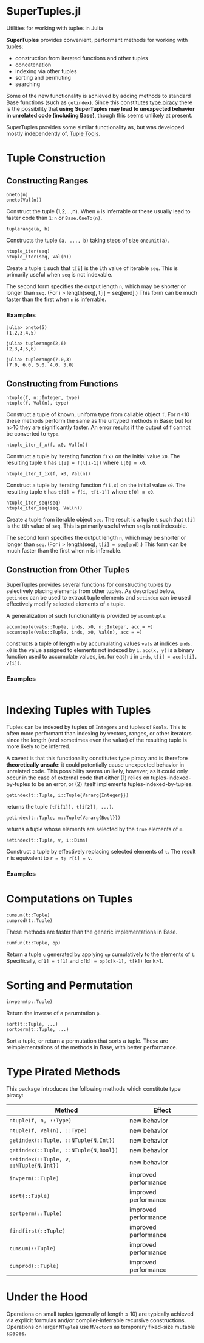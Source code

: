 # SuperTuples.jl
Utilities for working with tuples in Julia

**SuperTuples** provides convenient, performant methods for working with tuples:

* construction from iterated functions and other tuples
* concatenation
* indexing via other tuples
* sorting and permuting
* searching

Some of the new functionality is achieved by adding methods to standard Base functions (such as `getindex`). Since this constitutes [type piracy](https://docs.julialang.org/en/v1/manual/style-guide/#Avoid-type-piracy-1) there is the possibility that **using SuperTuples may lead to unexpected behavior in unrelated code (including Base)**, though this seems unlikely at present.

SuperTuples provides some similar functionality as, but was developed mostly independently of, [Tuple Tools](https://github.com/Jutho/TupleTools.jl).

# Tuple Construction

## Constructing Ranges
```
oneto(n)
oneto(Val(n))
```
Construct the tuple (1,2,...,n).  When `n` is inferrable or these
usually lead to faster code than `1:n` or `Base.OneTo(n)`.


```
tuplerange(a, b)
```
Constructs the tuple `(a, ..., b)` taking steps of size `oneunit(a)`.


```
ntuple_iter(seq)
ntuple_iter(seq, Val(n))
```
Create a tuple `t` such that `t[i]` is the `i`th value of iterable `seq`.
This is primarily useful when `seq` is not indexable.

The second form specifies the output length `n`, which may be shorter or longer than `seq`.
(For i > length(seq), t[i] = seq[end].)  This form can be much faster than the first when `n` is inferrable.

### Examples

```
julia> oneto(5)
(1,2,3,4,5)

julia> tuplerange(2,6)
(2,3,4,5,6)

julia> tuplerange(7.0,3)
(7.0, 6.0, 5.0, 4.0, 3.0)
```


## Constructing from Functions
```
ntuple(f, n::Integer, type)
ntuple(f, Val(n), type)
```
Construct a tuple of known, uniform type from callable object `f`.
For n≤10 these methods perform the same as the untyped methods in Base;
but for n>10 they are significantly faster.
An error results if the output of f cannot be converted to `type`.


```
ntuple_iter_f_x(f, x0, Val(n))
```
Construct a tuple by iterating function `f(x)` on the initial value `x0`. The resulting tuple
`t` has `t[i] = f(t[i-1])` where `t[0] ≡ x0`.  


```
ntuple_iter_f_ix(f, x0, Val(n))
```
Construct a tuple by iterating function `f(i,x)` on the initial value `x0`. The resulting
tuple `t` has `t[i] = f(i, t[i-1])` where `t[0] ≡ x0`.  



```
ntuple_iter_seq(seq)
ntuple_iter_seq(seq, Val(n))
```
Create a tuple from iterable object `seq`. The result is a tuple `t` such that `t[i]` is the `i`th value of `seq`. This is primarily useful when `seq` is not indexable.

The second form specifies the output length `n`, which may be shorter or longer than `seq`.
(For i > length(seq), `t[i] = seq[end]`.)  This form can be much faster than the first when `n` is inferrable.





## Construction from Other Tuples
SuperTuples provides several functions for constructing tuples by selectively placing elements from other tuples.  As described below, `getindex` can be used to extract tuple elements and `setindex` can be used effectively modify selected elements of a tuple.

A generalization of such functionality is provided by `accumtuple`: 
```
accumtuple(vals::Tuple, inds, x0, n::Integer, acc = +)
accumtuple(vals::Tuple, inds, x0, Val(n), acc = +)
```
constructs a tuple of length `n` by accumulating values `vals` at indices `inds`.
`x0` is the value assigned to elements not indexed by `i`.
`acc(x, y)` is a binary function used to accumulate values, i.e. for each `i` in `inds`, `t[i] = acc(t[i], v[i])`.

### Examples
```

```

# Indexing Tuples with Tuples
Tuples can be indexed by tuples of `Integer`s and tuples of `Bool`s.  This is often more performant than indexing by vectors, ranges, or other iterators since the length (and sometimes even the value) of the resulting tuple is more likely to be inferred.

A caveat is that this functionality constitutes type piracy and is therefore **theoretically unsafe**: it could potentially cause unexpected behavior in unrelated code.  This possibility seems unlikely, however, as it could only occur in the case of external code that either (1) relies on tuples-indexed-by-tuples to be an error, or (2) itself implements tuples-indexed-by-tuples. 
```
getindex(t::Tuple, i::Tuple{Vararg{Integer}})
```
returns the tuple `(t[i[1]], t[i[2]], ...)`.

```
getindex(t::Tuple, m::Tuple{Vararg{Bool}})
```
returns a tuple whose elements are selected by the `true` elements of `m`.

```
setindex(t::Tuple, v, i::Dims)
```
Construct a tuple by effectively replacing selected elements of `t`.  The result `r` is equivalent to `r = t; r[i] = v`.

<!-- ```
deleteat(t::Tuple, inds)
```
Construct a tuple by effectively removing selected elements of `t`.
 -->

### Examples


# Computations on Tuples
```
cumsum(t::Tuple)
cumprod(t::Tuple)
```
These methods are faster than the generic implementations in Base.

```
cumfun(t::Tuple, op)
```
Return a tuple `c` generated by applying `op` cumulatively to the elements of `t`.  Specifically, `c[1] = t[1]` and `c[k] = op(c[k-1], t[k])` for k>1.

<!-- ### Examples


# Searching
Several methods are provided to  -->

# Sorting and Permutation
```
invperm(p::Tuple)
```
Return the inverse of a perumtation `p`.

```
sort(t::Tuple, ...)
sortperm(t::Tuple, ...)
```
Sort a tuple, or return a permutation that sorts a tuple. These are reimplementations of the methods in Base, with better performance.


# Type Pirated Methods

This package introduces the following methods which constitute type piracy:

| Method | Effect |
| --- | --- |
| `ntuple(f, n, ::Type)` | new behavior |
| `ntuple(f, Val(n), ::Type)` | new behavior |
| `getindex(::Tuple, ::NTuple{N,Int})` | new behavior |
| `getindex(::Tuple, ::NTuple{N,Bool})` | new behavior |
| `setindex(::Tuple, v, ::NTuple{N,Int})` | new behavior |
| `invperm(::Tuple)` | improved performance |
| `sort(::Tuple)` | improved performance |
| `sortperm(::Tuple)` | improved performance |
| `findfirst(::Tuple)` | improved performance |
| `cumsum(::Tuple)` | improved performance |
| `cumprod(::Tuple)` | improved performance |


# Under the Hood
Operations on small tuples (generally of length ≤ 10) are typically achieved via explicit formulas and/or compiler-inferrable recursive constructions.  Operations on larger `NTuple`s use `MVector`s as temporary fixed-size mutable spaces.
